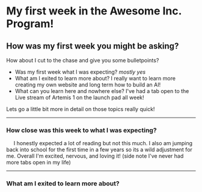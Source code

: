 <h1> My first week in the Awesome Inc. Program! </h1>

<h2> How was my first week you might be asking? </H2>

How about I cut to the chase and give you some bulletpoints?

- Was my first week what I was expecting? *mostly yes*
- What am I exited to learn more about? I really want to learn more creating my own website and long term how to build an AI!
- What can you learn here and nowhere else? I've had a tab open to the Live stream of Artemis 1 on the launch pad all week!

Lets go a little bit more in detail on those topics really quick!

---

<h3> How close was this week to what I was expecting? </h3>

&nbsp;&nbsp;&nbsp;&nbsp; I honestly expected a lot of reading but not this much. I also am jumping back into school for the first time in a few years so its a wild adjustment for me. 
Overall I'm excited, nervous, and loving it! (side note I've never had more tabs open in my life)

---

<h3> What am I exited to learn more about? </h3>
  
